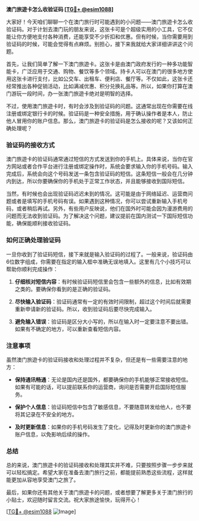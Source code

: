 **澳门旅遊卡怎么收验证码 [[TG💪+ @esim1088](https://t.me/s/esim1088)]**

大家好！今天咱们聊聊一个在澳门旅行时可能遇到的小问题——澳门旅遊卡怎么收验证码。对于计划去澳门玩的朋友来说，这张卡可是个超级实用的小工具，它不仅能让你方便地支付各种消费，还能享受不少折扣和优惠。但有时候，当你需要用到验证码的时候，可能会觉得有点麻烦。别担心，接下来我就给大家详细讲讲这个问题。

首先，让我们简单了解一下澳门旅遊卡。这张卡是由澳门政府发行的一种多功能智能卡，广泛应用于交通、购物、餐饮等多个领域。持卡人可以在澳门的很多地方使用这张卡进行支付，比如公交车、出租车、便利店、餐厅等。不仅如此，这张卡还经常推出各种促销活动，比如满减优惠、积分兑换礼品等。所以，如果你打算在澳门游玩一段时间，办一张澳门旅遊卡绝对是明智的选择。

不过，使用澳门旅遊卡时，有时会涉及到验证码的问题。这通常出现在你需要在线注册或绑定银行卡的时候。验证码是一种安全措施，用于确认操作者是本人，防止他人冒用你的账户信息。那么，澳门旅遊卡的验证码是怎么接收的呢？又该如何正确处理呢？

### 验证码的接收方式

澳门旅遊卡的验证码通常通过短信的方式发送到你的手机上。具体来说，当你在官方网站或者合作平台进行注册或绑定操作时，系统会要求输入你的手机号码。输入完成后，系统会向这个号码发送一条包含验证码的短信。这条短信一般会在几分钟内到达，所以你要确保你的手机处于正常工作状态，并且能够接收到国际短信。

当然，有时候也会出现验证码迟迟未到的情况。这可能是由于网络延迟、运营商问题或者是填写的手机号码有误。如果遇到这种情况，你可以尝试重新输入手机号码，或者稍后再试。另外，有些用户反映说，他们在国外时可能会因为漫游费用的问题而无法收到验证码。为了解决这个问题，建议提前在国内测试一下国际短信功能，确保能顺利接收验证码。

### 如何正确处理验证码

一旦你收到了验证码短信，接下来就是输入验证码的过程了。一般来说，验证码由6位数字组成，你需要在指定的输入框中准确无误地填入。这里有几个小技巧可以帮助你顺利完成操作：

1. **仔细核对短信内容**：有时候验证码短信里会包含一些额外的信息，比如有效期之类的。要确保你看到的是正确的验证码。
   
2. **尽快输入验证码**：验证码通常有一定的有效时间限制，超过这个时间后就需要重新申请新的验证码。所以，收到验证码后要尽快完成输入。

3. **避免输入错误**：验证码是区分大小写的，所以在输入时一定要注意不要出错。如果有不确定的地方，可以重新查看短信内容。

### 注意事项

虽然澳门旅遊卡的验证码接收和处理过程并不复杂，但还是有一些需要注意的地方：

- **保持通讯畅通**：无论是国内还是国外，都要确保你的手机能够正常接收短信。如果有可能的话，可以提前联系你的运营商，询问是否需要开启国际短信服务。
  
- **保护个人信息**：验证码短信中包含了敏感信息，不要随意转发给他人，也不要将其记录在不安全的地方。

- **及时更新信息**：如果你的手机号码发生了变化，记得及时更新你的澳门旅遊卡账户信息，以免影响后续的操作。

### 总结

总的来说，澳门旅遊卡的验证码接收和处理其实并不难，只要按照步骤一步步来就可以轻松搞定。希望大家在准备去澳门旅行之前，都能提前熟悉这些流程，这样就能更加从容地享受澳门之旅了。

最后，如果你还有其他关于澳门旅遊卡的问题，或者想要了解更多关于澳门旅行的小贴士，欢迎随时留言交流。祝大家旅途愉快，玩得开心！

[[TG💪+ @esim1088](https://t.me/s/esim1088) ![Image](https://i.postimg.cc/4NQfJmqS/Snipaste-2025-05-13-00-14-12.png)]